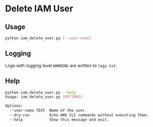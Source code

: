 # Delete IAM User

## Usage

```bash
python iam_delete_user.py [--user-name]
```

## Logging

Logs with logging level `WARNING` are written to `logs.txt`.

## Help

```bash
python iam_delete_user.py --help
Usage: iam_delete_user.py [OPTIONS]

Options:
  --user-name TEXT  Name of the user.
  --dry-run         Echo AWS CLI commands without executing them.
  --help            Show this message and exit.
```
